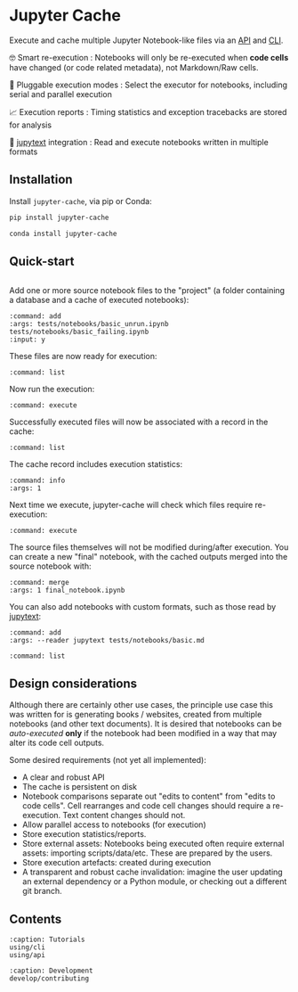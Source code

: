 # Jupyter Cache

Execute and cache multiple Jupyter Notebook-like files via an [API](use/api) and [CLI](use/cli).

🤓 Smart re-execution
: Notebooks will only be re-executed when **code cells** have changed (or code related metadata), not Markdown/Raw cells.

🧩 Pluggable execution modes
: Select the executor for notebooks, including serial and parallel execution

📈 Execution reports
: Timing statistics and exception tracebacks are stored for analysis

📖 [jupytext](https://jupytext.readthedocs.io) integration
: Read and execute notebooks written in multiple formats

## Installation

Install `jupyter-cache`, via pip or Conda:

```bash
pip install jupyter-cache
```

```bash
conda install jupyter-cache
```

## Quick-start

```{jcache-clear}
```

Add one or more source notebook files to the "project" (a folder containing a database and a cache of executed notebooks):

```{jcache-cli} jupyter_cache.cli.commands.cmd_notebook:cmnd_notebook
:command: add
:args: tests/notebooks/basic_unrun.ipynb tests/notebooks/basic_failing.ipynb
:input: y
```

These files are now ready for execution:

```{jcache-cli} jupyter_cache.cli.commands.cmd_notebook:cmnd_notebook
:command: list
```

Now run the execution:

```{jcache-cli} jupyter_cache.cli.commands.cmd_project:cmnd_project
:command: execute
```

Successfully executed files will now be associated with a record in the cache:

```{jcache-cli} jupyter_cache.cli.commands.cmd_notebook:cmnd_notebook
:command: list
```

The cache record includes execution statistics:

```{jcache-cli} jupyter_cache.cli.commands.cmd_cache:cmnd_cache
:command: info
:args: 1
```

Next time we execute, jupyter-cache will check which files require re-execution:

```{jcache-cli} jupyter_cache.cli.commands.cmd_project:cmnd_project
:command: execute
```

The source files themselves will not be modified during/after execution.
You can create a new "final" notebook, with the cached outputs merged into the source notebook with:

```{jcache-cli} jupyter_cache.cli.commands.cmd_notebook:cmnd_notebook
:command: merge
:args: 1 final_notebook.ipynb
```

You can also add notebooks with custom formats, such as those read by [jupytext](https://jupytext.readthedocs.io):

```{jcache-cli} jupyter_cache.cli.commands.cmd_notebook:cmnd_notebook
:command: add
:args: --reader jupytext tests/notebooks/basic.md
```

```{jcache-cli} jupyter_cache.cli.commands.cmd_notebook:cmnd_notebook
:command: list
```

## Design considerations

Although there are certainly other use cases, the principle use case this was written for is generating books / websites, created from multiple notebooks (and other text documents).
It is desired that notebooks can be *auto-executed* **only** if the notebook had been modified in a way that may alter its code cell outputs.

Some desired requirements (not yet all implemented):

- A clear and robust API
- The cache is persistent on disk
- Notebook comparisons separate out "edits to content" from "edits to code cells".
  Cell rearranges and code cell changes should require a re-execution.
  Text content changes should not.
- Allow parallel access to notebooks (for execution)
- Store execution statistics/reports.
- Store external assets: Notebooks being executed often require external assets: importing scripts/data/etc. These are prepared by the users.
- Store execution artefacts: created during execution
- A transparent and robust cache invalidation: imagine the user updating an external dependency or a Python module, or checking out a different git branch.

## Contents

```{toctree}
:caption: Tutorials
using/cli
using/api
```

```{toctree}
:caption: Development
develop/contributing
```
